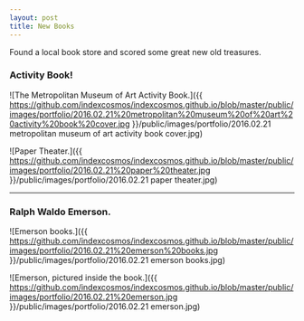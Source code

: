 ```yaml
---
layout: post
title: New Books
---
```


<div class="message">
 Found a local book store and scored some great new old treasures. 
</div>

### Activity Book!

![The Metropolitan Museum of Art Activity Book.]({{ https://github.com/indexcosmos/indexcosmos.github.io/blob/master/public/images/portfolio/2016.02.21%20metropolitan%20museum%20of%20art%20activity%20book%20cover.jpg }}/public/images/portfolio/2016.02.21 metropolitan museum of art activity book cover.jpg)

![Paper Theater.]({{ https://github.com/indexcosmos/indexcosmos.github.io/blob/master/public/images/portfolio/2016.02.21%20paper%20theater.jpg }}/public/images/portfolio/2016.02.21 paper theater.jpg)

***

### Ralph Waldo Emerson.

![Emerson books.]({{ https://github.com/indexcosmos/indexcosmos.github.io/blob/master/public/images/portfolio/2016.02.21%20emerson%20books.jpg }}/public/images/portfolio/2016.02.21 emerson books.jpg)

![Emerson, pictured inside the book.]({{ https://github.com/indexcosmos/indexcosmos.github.io/blob/master/public/images/portfolio/2016.02.21%20emerson.jpg }}/public/images/portfolio/2016.02.21 emerson.jpg)